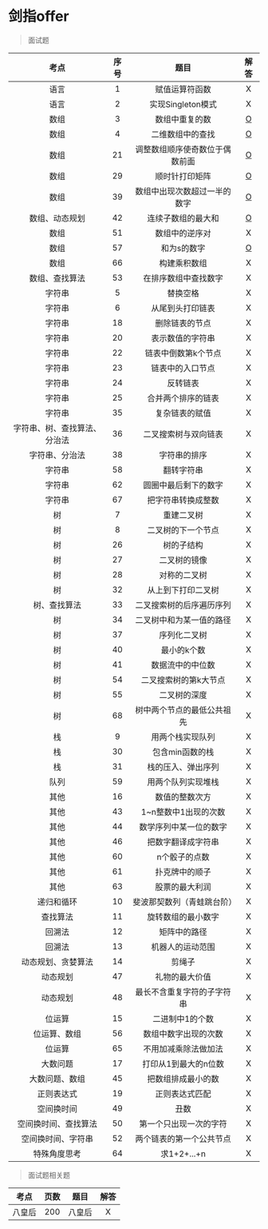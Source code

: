 # 剑指offer

> 面试题

| 考点 | 序号 | 题目 | 解答 |
|:---:|:---:|:---:|:---:|
| 语言 | 1 | 赋值运算符函数 | X |
| 语言 | 2 | 实现Singleton模式 | X |
| 数组 | 3 | 数组中重复的数 | [O](https://github.com/guanjunjian/Interview-Summary/blob/master/notes/algorithms/2-%E6%95%B0%E7%BB%84%E4%B8%AD%E9%87%8D%E5%A4%8D%E7%9A%84%E6%95%B0%E5%AD%97.md) |
| 数组 | 4 | 二维数组中的查找 | [O](https://github.com/guanjunjian/Interview-Summary/blob/master/notes/algorithms/3-%E4%BA%8C%E7%BB%B4%E6%95%B0%E7%BB%84%E4%B8%AD%E7%9A%84%E6%9F%A5%E6%89%BE.md) |
| 数组 | 21 | 调整数组顺序使奇数位于偶数前面 | [O](https://github.com/guanjunjian/Interview-Summary/blob/master/notes/algorithms/21-%E8%B0%83%E6%95%B4%E6%95%B0%E7%BB%84%E9%A1%BA%E5%BA%8F%E4%BD%BF%E5%A5%87%E6%95%B0%E4%BD%8D%E4%BA%8E%E5%81%B6%E6%95%B0%E5%89%8D%E9%9D%A2.md) |
| 数组 | 29 | 顺时针打印矩阵 | [O](https://github.com/guanjunjian/Interview-Summary/blob/master/notes/algorithms/29-%E9%A1%BA%E6%97%B6%E9%92%88%E6%89%93%E5%8D%B0%E7%9F%A9%E9%98%B5.md) |
| 数组 | 39 | 数组中出现次数超过一半的数字 | [O](https://github.com/guanjunjian/Interview-Summary/blob/master/notes/algorithms/39-%E6%95%B0%E7%BB%84%E4%B8%AD%E5%87%BA%E7%8E%B0%E6%AC%A1%E6%95%B0%E8%B6%85%E8%BF%87%E4%B8%80%E5%8D%8A%E7%9A%84%E6%95%B0%E5%AD%97.md) |
| 数组、动态规划 | 42 | 连续子数组的最大和 | [O](https://github.com/guanjunjian/Interview-Summary/blob/master/notes/algorithms/42-%E8%BF%9E%E7%BB%AD%E5%AD%90%E6%95%B0%E7%BB%84%E7%9A%84%E6%9C%80%E5%A4%A7%E5%92%8C.md) |
| 数组 | 51 | 数组中的逆序对 | X |
| 数组 | 57 | 和为s的数字 | [O](https://github.com/guanjunjian/Interview-Summary/blob/master/notes/algorithms/57-%E5%92%8C%E4%B8%BAs%E7%9A%84%E6%95%B0%E5%AD%97.md) |
| 数组 | 66 | 构建乘积数组 | X |
| 数组、查找算法 | 53 | 在排序数组中查找数字 | X |
| 字符串 | 5 | 替换空格 | X |
| 字符串 | 6 | 从尾到头打印链表 | X |
| 字符串 | 18 | 删除链表的节点 | X |
| 字符串 | 20 | 表示数值的字符串 | X |
| 字符串 | 22 | 链表中倒数第k个节点 | X |
| 字符串 | 23 | 链表中的入口节点 | X |
| 字符串 | 24 | 反转链表 | X |
| 字符串 | 25 | 合并两个排序的链表 | X |
| 字符串 | 35 | 复杂链表的赋值 | X |
| 字符串、树、查找算法、分治法 | 36 | 二叉搜索树与双向链表 | X |
| 字符串、分治法 | 38 | 字符串的排序 | X |
| 字符串 | 58 | 翻转字符串 | X |
| 字符串 | 62 | 圆圈中最后剩下的数字 | X |
| 字符串 | 67 | 把字符串转换成整数 | X |
| 树 | 7 | 重建二叉树 | X |
| 树 | 8 | 二叉树的下一个节点 | X |
| 树 | 26 | 树的子结构 | X |
| 树 | 27 | 二叉树的镜像 | X |
| 树 | 28 | 对称的二叉树 | X |
| 树 | 32 | 从上到下打印二叉树 | X |
| 树、查找算法 | 33 | 二叉搜索树的后序遍历序列 | X |
| 树 | 34 | 二叉树中和为某一值的路径 | X |
| 树 | 37 | 序列化二叉树 | X |
| 树 | 40 | 最小的k个数 | X |
| 树 | 41 | 数据流中的中位数 | X |
| 树 | 54 | 二叉搜索树的第k大节点 | X |
| 树 | 55 | 二叉树的深度 | X |
| 树 | 68 | 树中两个节点的最低公共祖先 | X |
| 栈 | 9 | 用两个栈实现队列 | X |
| 栈 | 30 | 包含min函数的栈 | X |
| 栈 | 31 | 栈的压入、弹出序列 | X |
| 队列 | 59 | 用两个队列实现堆栈 | X |
| 其他 | 16 | 数值的整数次方 | X |
| 其他 | 43 | 1~n整数中1出现的次数 | X |
| 其他 | 44 | 数学序列中某一位的数字 | X |
| 其他 | 46 | 把数字翻译成字符串 | X |
| 其他 | 60 | n个骰子的点数 | X |
| 其他 | 61 | 扑克牌中的顺子 | X |
| 其他 | 63 | 股票的最大利润 | X |
| 递归和循环 | 10 | 斐波那契数列（青蛙跳台阶） | X |
| 查找算法 | 11 | 旋转数组的最小数字 | X |
| 回溯法 | 12 | 矩阵中的路径 | X |
| 回溯法 | 13 | 机器人的运动范围 | X |
| 动态规划、贪婪算法 | 14 | 剪绳子 | X |
| 动态规划 | 47 | 礼物的最大价值 | X |
| 动态规划 | 48 | 最长不含重复字符的子字符串 | X |
| 位运算 | 15 | 二进制中1的个数 | X |
| 位运算、数组 | 56 | 数组中数字出现的次数 | X |
| 位运算 | 65 | 不用加减乘除法做加法 | X |
| 大数问题 | 17 | 打印从1到最大的n位数 | X |
| 大数问题、数组 | 45 | 把数组排成最小的数 | X |
| 正则表达式 | 19 | 正则表达式匹配 | X |
| 空间换时间 | 49 | 丑数 | X |
| 空间换时间、查找算法 | 50| 第一个只出现一次的字符 | X |
| 空间换时间、字符串 | 52 | 两个链表的第一个公共节点 | X |
| 特殊角度思考 | 64 | 求1+2+...+n | X |

> 面试题相关题

| 考点 | 页数 | 题目 | 解答 |
|:---:|:---:|:---:|:---:|
| 八皇后 | 200 | 八皇后 | X |




